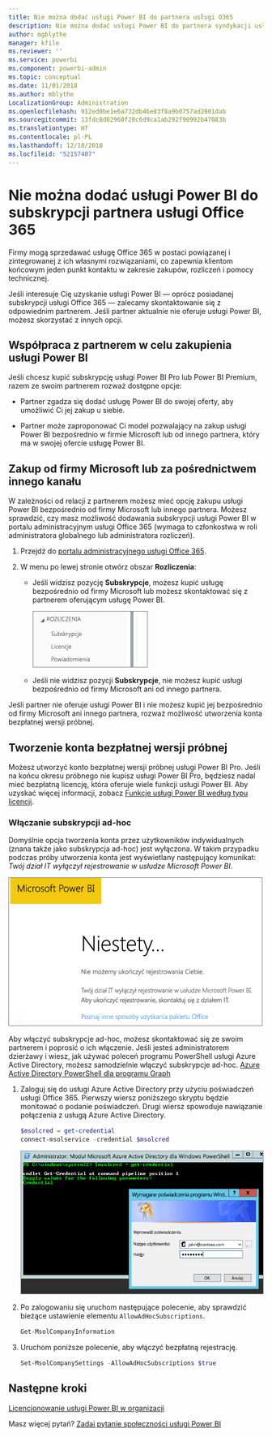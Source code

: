 ```yaml
---
title: Nie można dodać usługi Power BI do partnera usługi O365
description: Nie można dodać usługi Power BI do partnera syndykacji usługi Office 365. Model syndykowany to model zakupów używany w kontekście usługi Office 365.
author: mgblythe
manager: kfile
ms.reviewer: ''
ms.service: powerbi
ms.component: powerbi-admin
ms.topic: conceptual
ms.date: 11/01/2018
ms.author: mblythe
LocalizationGroup: Administration
ms.openlocfilehash: 912ed0be1e6a732db46e83f8a9b0757ad2801dab
ms.sourcegitcommit: 13fdc8d62960f20c6d9ca1ab292f98992b47083b
ms.translationtype: HT
ms.contentlocale: pl-PL
ms.lasthandoff: 12/18/2018
ms.locfileid: "52157407"
---
```

# <a name="unable-to-add-power-bi-to-office-365-partner-subscription"></a>Nie można dodać usługi Power BI do subskrypcji partnera usługi Office 365

Firmy mogą sprzedawać usługę Office 365 w postaci powiązanej i zintegrowanej z ich własnymi rozwiązaniami, co zapewnia klientom końcowym jeden punkt kontaktu w zakresie zakupów, rozliczeń i pomocy technicznej.

Jeśli interesuje Cię uzyskanie usługi Power BI — oprócz posiadanej subskrypcji usługi Office 365 — zalecamy skontaktowanie się z odpowiednim partnerem. Jeśli partner aktualnie nie oferuje usługi Power BI, możesz skorzystać z innych opcji.

## <a name="work-with-your-partner-to-purchase-power-bi"></a>Współpraca z partnerem w celu zakupienia usługi Power BI

Jeśli chcesz kupić subskrypcję usługi Power BI Pro lub Power BI Premium, razem ze swoim partnerem rozważ dostępne opcje:

* Partner zgadza się dodać usługę Power BI do swojej oferty, aby umożliwić Ci jej zakup u siebie.

* Partner może zaproponować Ci model pozwalający na zakup usługi Power BI bezpośrednio w firmie Microsoft lub od innego partnera, który ma w swojej ofercie usługę Power BI.

## <a name="purchase-from-microsoft-or-another-channel"></a>Zakup od firmy Microsoft lub za pośrednictwem innego kanału

W zależności od relacji z partnerem możesz mieć opcję zakupu usługi Power BI bezpośrednio od firmy Microsoft lub innego partnera. Możesz sprawdzić, czy masz możliwość dodawania subskrypcji usługi Power BI w portalu administracyjnym usługi Office 365 (wymaga to członkostwa w roli administratora globalnego lub administratora rozliczeń).

1. Przejdź do [portalu administracyjnego usługi Office 365](https://admin.microsoft.com/AdminPortal/Home#/homepage).

1. W menu po lewej stronie otwórz obszar **Rozliczenia**:

    * Jeśli widzisz pozycję **Subskrypcje**, możesz kupić usługę bezpośrednio od firmy Microsoft lub możesz skontaktować się z partnerem oferującym usługę Power BI.

        ![Rozliczenia — z subskrypcjami](media/service-admin-syndication-partner/billingsub.png)

    * Jeśli nie widzisz pozycji **Subskrypcje**, nie możesz kupić usługi bezpośrednio od firmy Microsoft ani od innego partnera.

Jeśli partner nie oferuje usługi Power BI i nie możesz kupić jej bezpośrednio od firmy Microsoft ani innego partnera, rozważ możliwość utworzenia konta bezpłatnej wersji próbnej.

## <a name="sign-up-for-a-free-trial"></a>Tworzenie konta bezpłatnej wersji próbnej

Możesz utworzyć konto bezpłatnej wersji próbnej usługi Power BI Pro. Jeśli na końcu okresu próbnego nie kupisz usługi Power BI Pro, będziesz nadal mieć bezpłatną licencję, która oferuje wiele funkcji usługi Power BI. Aby uzyskać więcej informacji, zobacz [Funkcje usługi Power BI według typu licencji](service-features-license-type.md).

### <a name="enable-ad-hoc-subscriptions"></a>Włączanie subskrypcji ad-hoc

Domyślnie opcja tworzenia konta przez użytkowników indywidualnych (znana także jako subskrypcja ad-hoc) jest wyłączona. W takim przypadku podczas próby utworzenia konta jest wyświetlany następujący komunikat: *Twój dział IT wyłączył rejestrowanie w usłudze Microsoft Power BI*.

![Obraz komunikatu z przeprosinami](media/service-admin-syndication-partner/sorry.png)

Aby włączyć subskrypcje ad-hoc, możesz skontaktować się ze swoim partnerem i poprosić o ich włączenie. Jeśli jesteś administratorem dzierżawy i wiesz, jak używać poleceń programu PowerShell usługi Azure Active Directory, możesz samodzielnie włączyć subskrypcje ad-hoc. [Azure Active Directory PowerShell dla programu Graph](/powershell/azure/active-directory/install-adv2/)

1. Zaloguj się do usługi Azure Active Directory przy użyciu poświadczeń usługi Office 365. Pierwszy wiersz poniższego skryptu będzie monitować o podanie poświadczeń. Drugi wiersz spowoduje nawiązanie połączenia z usługą Azure Active Directory.

    ```powershell
    $msolcred = get-credential
    connect-msolservice -credential $msolcred
    ```

    ![Wprowadzanie poświadczeń](media/service-admin-syndication-partner/aad-signin.png)

1. Po zalogowaniu się uruchom następujące polecenie, aby sprawdzić bieżące ustawienie elementu `AllowAdHocSubscriptions`.

    ```powershell
    Get-MsolCompanyInformation
    ```

1. Uruchom poniższe polecenie, aby włączyć bezpłatną rejestrację.

    ```powershell
    Set-MsolCompanySettings -AllowAdHocSubscriptions $true
    ```

## <a name="next-steps"></a>Następne kroki

[Licencjonowanie usługi Power BI w organizacji](service-admin-licensing-organization.md)

Masz więcej pytań? [Zadaj pytanie społeczności usługi Power BI](http://community.powerbi.com/)